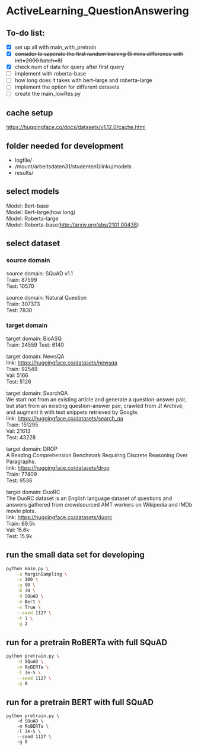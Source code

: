 # ActiveLearning_QuestionAnswering

## To-do list:
- [x] set up all with main_with_pretrain
- [x] ~~consider to saperate the first random training (5 mins difference with init=2000 batch=8)~~
- [x] check num of data for query after first query
- [ ] implement with roberta-base
- [ ] how long does it takes with bert-large and roberta-large
- [ ] implement the option for different datasets
- [ ] create the main_lowRes.py

## cache setup

https://huggingface.co/docs/datasets/v1.12.0/cache.html

## folder needed for development

- logfile/
- /mount/arbeitsdaten31/studenten1/linku/models
- results/

## select models
Model: Bert-base  
Model: Bert-large(how long)  
Model: Roberta-large  
Model: Roberta-base(http://arxiv.org/abs/2101.00438)

## select dataset

### source domain

source domain: SQuAD v1.1  
Train: 87599  
Test: 10570  

source domain: Natural Question  
Train: 307373  
Test: 7830  

### target domain

target domain: BioASQ  
Train: 24559
Test: 6140  

target domain: NewsQA  
link: https://huggingface.co/datasets/newsqa  
Train: 92549  
Val: 5166  
Test: 5126  

target domain: SearchQA  
We start not from an existing article and generate a question-answer pair, but start from an existing question-answer pair, crawled from J! Archive, and augment it with text snippets retrieved by Google.  
link: https://huggingface.co/datasets/search_qa  
Train: 151295  
Val: 21613  
Test: 43228  

target domain: DROP  
A Reading Comprehension Benchmark Requiring Discrete Reasoning Over Paragraphs.  
link: https://huggingface.co/datasets/drop  
Train: 77409  
Test: 9536  

target domain: DuoRC  
The DuoRC dataset is an English language dataset of questions and answers gathered from crowdsourced AMT workers on Wikipedia and IMDb movie plots.  
link: https://huggingface.co/datasets/duorc  
Train: 69.5k  
Val: 15.6k  
Test: 15.9k  

## run the small data set for developing
``` bash
python main.py \
    -a MarginSampling \
    -s 100 \
    -q 90 \
    -b 30 \
    -d SQuAD \
    -m Bert \
    -x True \
    --seed 1127 \
    -t 1 \
    -g 2
```

## run for a pretrain RoBERTa with full SQuAD
```bash
python pretrain.py \
    -d SQuAD \
    -m RoBERTa \
    -l 3e-5 \
    --seed 1127 \
    -g 0
```

## run for a pretrain BERT with full SQuAD
```
python pretrain.py \
    -d SQuAD \
    -m RoBERTa \
    -l 3e-5 \
    --seed 1127 \
    -g 0
```
